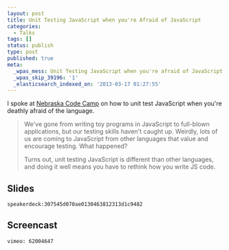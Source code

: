 ```yaml
---
layout: post
title: Unit Testing JavaScript when you're Afraid of JavaScript
categories:
  - Talks
tags: []
status: publish
type: post
published: true
meta:
  _wpas_mess: Unit Testing JavaScript when you're afraid of JavaScript
  _wpas_skip_39196: '1'
  _elasticsearch_indexed_on: '2013-03-17 01:27:55'
---
```


I spoke at <a href="http://www.nebraskacodecamp.com/">Nebraska Code Camp</a> on how to unit test JavaScript when you're deathly afraid of the language.

<blockquote>We've gone from writing toy programs in JavaScript to full-blown applications, but our testing skills haven't caught up. Weirdly, lots of us are coming to JavaScript from other languages that value and encourage testing. What happened?

Turns out, unit testing JavaScript is different than other languages, and doing it well means you have to rethink how you write JS code.</blockquote>

## Slides

`speakerdeck:307545d070ae0130463812313d1c9482`

## Screencast

`vimeo: 62004647`
